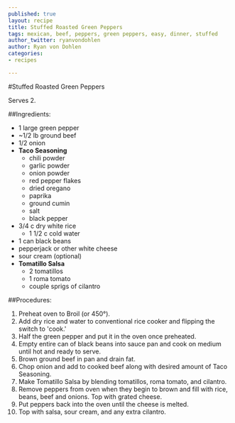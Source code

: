 ```yaml
---
published: true
layout: recipe
title: Stuffed Roasted Green Peppers
tags: mexican, beef, peppers, green peppers, easy, dinner, stuffed
author_twitter: ryanvondohlen
author: Ryan von Dohlen
categories:
- recipes

---
```


#Stuffed Roasted Green Peppers

Serves 2.
	
##Ingredients:

- 1 large green pepper
- ~1/2 lb ground beef
- 1/2 onion
- **Taco Seasoning**
	- chili powder
	- garlic powder
	- onion powder
	- red pepper flakes
	- dried oregano
	- paprika
	- ground cumin
	- salt
	- black pepper
- 3/4 c dry white rice
	- 1 1/2 c cold water
- 1 can black beans
- pepperjack or other white cheese
- sour cream (optional)
- **Tomatillo Salsa**
	- 2 tomatillos 
	- 1 roma tomato 
	- couple sprigs of cilantro
	
	
##Procedures:

1. Preheat oven to Broil (or 450°).
2. Add dry rice and water to conventional rice cooker and flipping the switch to 'cook.'
3. Half the green pepper and put it in the oven once preheated.
4. Empty entire can of black beans into sauce pan and cook on medium until hot and ready to serve.
5. Brown ground beef in pan and drain fat.
6. Chop onion and add to cooked beef along with desired amount of Taco Seasoning. 
7. Make Tomatillo Salsa by blending tomatillos, roma tomato, and cilantro.
8. Remove peppers from oven when they begin to brown and fill with rice, beans, beef and onions. Top with grated cheese.
9. Put peppers back into the oven until the cheese is melted.
10. Top with salsa, sour cream, and any extra cilantro.